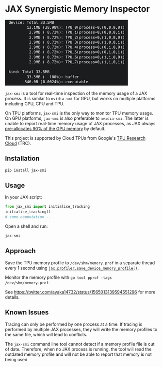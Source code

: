 # JAX Synergistic Memory Inspector

![](https://raw.githubusercontent.com/ayaka14732/jax-smi/main/demo/1.gif)

`jax-smi` is a tool for real-time inspection of the memory usage of a JAX process. It is similar to `nvidia-smi` for GPU, but works on multiple platforms including CPU, CPU and TPU.

On TPU platforms, `jax-smi` is the only way to monitor TPU memory usage. On GPU platforms, `jax-smi` is also preferable to `nvidia-smi`. The latter is unable to report real-time memory usage of JAX processes, as JAX always [pre-allocates 90% of the GPU memory](https://jax.readthedocs.io/en/latest/gpu_memory_allocation.html) by default.

This project is supported by Cloud TPUs from Google's [TPU Research Cloud](https://sites.research.google/trc/about/) (TRC).

## Installation

```sh
pip install jax-smi
```

## Usage

In your JAX script:

```python
from jax_smi import initialise_tracking
initialise_tracking()
# some computation...
```

Open a shell and run:

```sh
jax-smi
```

## Approach

Save the TPU memory profile to `/dev/shm/memory.prof` in a separate thread every 1 second using [`jax.profiler.save_device_memory_profile()`](https://jax.readthedocs.io/en/latest/_autosummary/jax.profiler.save_device_memory_profile.html).

Monitor the memory profile with `go tool pprof -tags /dev/shm/memory.prof`.

See <https://twitter.com/ayaka14732/status/1565013139594551296> for more details.

## Known Issues

Tracing can only be performed by one process at a time. If tracing is performed by multiple JAX processes, they will write the memory profiles to the same file, which will lead to conflicts.

The `jax-smi` command line tool cannot detect if a memory profile file is out of date. Therefore, when no JAX process is running, the tool will read the outdated memory profile and will not be able to report that memory is not being used.
